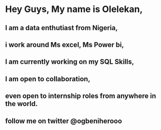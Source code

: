 # Hey Guys, My name is Olelekan, 
## I am a data enthutiast from **Nigeria**, 
## i work around Ms excel, Ms Power bi,
## I am currently working on my SQL Skills,
## I am open to collaboration,
## even open to internship roles from anywhere in the world.
## follow me on twitter @ogbeniherooo 
